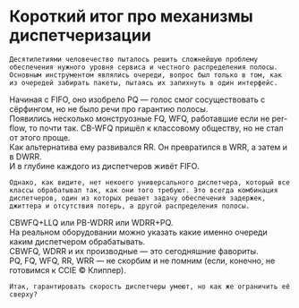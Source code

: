 # Короткий итог про механизмы диспетчеризации

```text
Десятилетиями человечество пыталось решить сложнейшую проблему обеспечения нужного уровня сервиса и честного распределения полосы. Основным инструментом являлись очереди, вопрос был только в том, как из очередей забирать пакеты, пытаясь их запихнуть в один интерфейс.
```

Начиная с FIFO, оно изобрело PQ — голос смог сосуществовать с сёрфингом, но не было речи про гарантию полосы.  
Появились несколько монструозные FQ, WFQ, работавшие если не per-flow, то почти так. CB-WFQ пришёл к классовому обществу, но не стал от этого проще.  
Как альтернатива ему развивался RR. Он превратился в WRR, а затем и в DWRR.  
И в глубине каждого из диспетчеров живёт FIFO.

```text
Однако, как видите, нет некоего универсального диспетчера, который все классы обрабатывал так, как они того требуют. Это всегда комбинация диспетчеров, один из которых решает задачу обеспечения задержек, джиттера и отсутствия потерь, а другой распределения полосы.
```

CBWFQ+LLQ или PB-WDRR или WDRR+PQ.  
На реальном оборудовании можно указать какие именно очереди каким диспетчером обрабатывать.  
CBWFQ, WDRR и их производные — это сегодняшние фавориты.  
PQ, FQ, WFQ, RR, WRR — не скорбим и не помним \(если, конечно, не готовимся к CCIE © Клиппер\).

```text
Итак, гарантировать скорость диспетчеры умеют, но как же ограничить её сверху?
```

